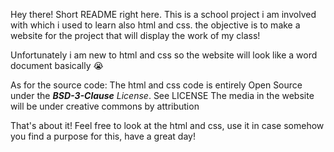 Hey there! Short README right here.
This is a school project i am involved with which i used to learn also html and css.
the objective is to make a website for the project that will display the work of my class!

Unfortunately i am new to html and css so the website will look like a word document basically 😭

As for the source code:
The html and css code is entirely Open Source under the ***BSD-3-Clause** License*. See LICENSE
The media in the website will be under creative commons by attribution 

That's about it! Feel free to look at the html and css, use it in case somehow you find a purpose for this, have a great day!
